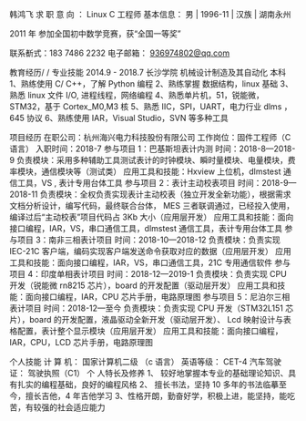 韩鸿飞
求 职 意 向 ： Linux C 工程师
基本信息： 男 | 1996-11 | 汉族 | 湖南永州

2011 年 参加全国初中数学竞赛，获“全国一等奖”

联系斱式：183 7486 2232 电子邮箱： 936974802@qq.com

教育经历/ / 专业技能
2014.9 - 2018.7 长沙学院 机械设计制造及其自动化 本科
1、熟练使用 C/ C++，了解 Python 编程 2、熟练掌握 数据结构，linux 基础
3、熟悉 linux 文件 I/O, 进程线程，网络编程 4、熟悉单片机，51，锐能微，STM32，基于 Cortex_M0,M3 核
5、熟悉 IIC，SPI，UART，电力行业 dlms ，645 协议 6、熟练使用 IAR，Visual Studio，SVN 等多种工具

项目经历
在职公司：杭州海兴电力科技股份有限公司 工作岗位：固件工程师（C 语言） 入职时间：2018-7
参与项目 1：巴基斯坦表计内测 时间：2018-8—2018-9
负责模块：采用多种辅助工具测试表计的时钟模块、瞬时量模块、电量模块，费率模块，通信模块等（测试类）
应用工具和技能：Hxview 上位机，dlmstest 通信工具，VS , 表计专用台体工具
参与项目 2：表计主动校表项目 时间：2018-9—2018-11
负责模块：全权负责实现表计主动校表（独立开发全新功能），根据需求文档分析设计，编写代码，最终联合台体，
MES 三者联调通过，已经投入使用，编译过后“主动校表”项目代码占 3Kb 大小（应用层开发）
应用工具和技能：面向接口编程，IAR，VS，串口通信工具，dlmstest 通信工具，表计专用台体工具
参与项目 3：南非三相表计项目 时间：2018-10—2018-12
负责模块：负责实现 IEC-21C 客户端，编码实现客户端发送命令获取对应的数据（应用层开发）
应用工具和技能：面向接口编程，IAR，VS，串口通信工具，21C 专用通信软件
参与项目 4：印度单相表计项目 时间：2018-12—2019-1
负责模块：负责实现 CPU 开发（锐能微 rn8215 芯片），board 的开发配置（驱动层开发）
应用工具和技能：面向接口编程，IAR，CPU 芯片手册，电路原理图
参与项目 5：尼泊尔三相表计项目 时间：2018-12—至今
负责模块：负责实现 CPU 开发（STM32L151 芯片），board 的开发配置，液晶驱动全新开发（驱动层开发）、
Lcd 映射设计与表格配置，表计整个显示模块（应用层开发）
应用工具和技能：面向接口编程，IAR，CPU，LCD 芯片手册，电路原理图

个人技能
计 算 机： 国家计算机二级 （c 语言） 英语等级： CET-4 汽车驾驶证： 驾驶执照（C1）
个 人特长及修养
1、 较好地掌握本专业的基础理论知识、具有扎实的编程基础，良好的编程风格
2、 擅长书法，坚持 10 多年的书法临摹至今，擅长吉他，4 年吉他学习
3、性格开朗，勤奋好学，积极上进，能坚持，能吃苦，有较强的社会适应能力
